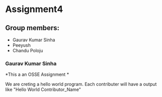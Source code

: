 # Assignment4
## Group members:
* Gaurav Kumar Sinha
* Peeyush
* Chandu Poloju

### Gaurav Kumar Sinha
*This a an OSSE Assignment *

We are creting a hello world program.
Each contributer will have a output like  "Hello World Contributor_Name"


